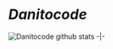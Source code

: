 # *Danitocode*



![Danitocode github stats](https://github-readme-stats.vercel.app/api?username=Danitocode&show_icons=true&theme=vue-dark)
-|-

